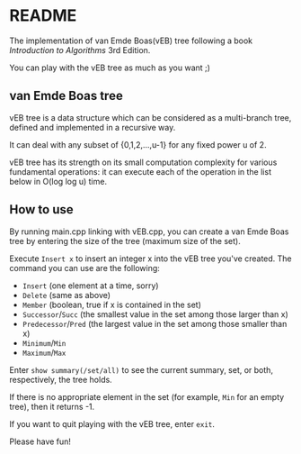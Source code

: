 # README

The implementation of van Emde Boas(vEB) tree following a book *Introduction to Algorithms* 3rd Edition.

You can play with the vEB tree as much as you want ;)

## van Emde Boas tree
vEB tree is a data structure which can be considered as a multi-branch tree, defined and implemented in a recursive way.

It can deal with any subset of {0,1,2,...,u-1} for any fixed power u of 2.

vEB tree has its strength on its small computation complexity for various fundamental operations:
it can execute each of the operation in the list below in O(log log u) time.

## How to use
By running main.cpp linking with vEB.cpp, you can create a van Emde Boas tree by entering the size of the tree (maximum size of the set).

Execute `Insert x` to insert an integer x into the vEB tree you've created.
The command you can use are the following:
- `Insert` (one element at a time, sorry)
- `Delete` (same as above)
- `Member` (boolean, true if x is contained in the set)
- `Successor`/`Succ` (the smallest value in the set among those larger than x)
- `Predecessor`/`Pred` (the largest value in the set among those smaller than x)
- `Minimum`/`Min`
- `Maximum`/`Max`

Enter `show summary(/set/all)` to see the current summary, set, or both, respectively, the tree holds. 

If there is no appropriate element in the set (for example, `Min` for an empty tree), then it returns -1.

If you want to quit playing with the vEB tree, enter `exit`.

Please have fun!
